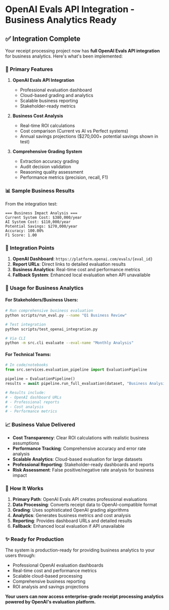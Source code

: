 # OpenAI Evals API Integration - Business Analytics Ready

## ✅ Integration Complete

Your receipt processing project now has **full OpenAI Evals API integration** for business analytics. Here's what's been implemented:

### 🎯 **Primary Features**

1. **OpenAI Evals API Integration**

   - Professional evaluation dashboard
   - Cloud-based grading and analytics
   - Scalable business reporting
   - Stakeholder-ready metrics

2. **Business Cost Analysis**

   - Real-time ROI calculations
   - Cost comparison (Current vs AI vs Perfect systems)
   - Annual savings projections ($270,000+ potential savings shown in test)

3. **Comprehensive Grading System**
   - Extraction accuracy grading
   - Audit decision validation
   - Reasoning quality assessment
   - Performance metrics (precision, recall, F1)

### 📊 **Sample Business Results**

From the integration test:

```
=== Business Impact Analysis ===
Current System Cost: $380,000/year
AI System Cost: $110,000/year
Potential Savings: $270,000/year
Accuracy: 100.00%
F1 Score: 1.00
```

### 🔗 **Integration Points**

1. **OpenAI Dashboard**: `https://platform.openai.com/evals/{eval_id}`
2. **Report URLs**: Direct links to detailed evaluation results
3. **Business Analytics**: Real-time cost and performance metrics
4. **Fallback System**: Enhanced local evaluation when API unavailable

### 🚀 **Usage for Business Analytics**

#### For Stakeholders/Business Users:

```bash
# Run comprehensive business evaluation
python scripts/run_eval.py --name "Q1 Business Review"

# Test integration
python scripts/test_openai_integration.py

# Via CLI
python -m src.cli evaluate --eval-name "Monthly Analysis"
```

#### For Technical Teams:

```python
# In code/notebooks
from src.services.evaluation_pipeline import EvaluationPipeline

pipeline = EvaluationPipeline()
results = await pipeline.run_full_evaluation(dataset, "Business Analysis")

# Results include:
# - OpenAI dashboard URLs
# - Professional reports
# - Cost analysis
# - Performance metrics
```

### 📈 **Business Value Delivered**

- **Cost Transparency**: Clear ROI calculations with realistic business assumptions
- **Performance Tracking**: Comprehensive accuracy and error rate analysis
- **Scalable Analytics**: Cloud-based evaluation for large datasets
- **Professional Reporting**: Stakeholder-ready dashboards and reports
- **Risk Assessment**: False positive/negative rate analysis for business impact

### 🔄 **How It Works**

1. **Primary Path**: OpenAI Evals API creates professional evaluations
2. **Data Processing**: Converts receipt data to OpenAI-compatible format
3. **Grading**: Uses sophisticated OpenAI grading algorithms
4. **Analytics**: Generates business metrics and cost analysis
5. **Reporting**: Provides dashboard URLs and detailed results
6. **Fallback**: Enhanced local evaluation if API unavailable

### ✨ **Ready for Production**

The system is production-ready for providing business analytics to your users through:

- Professional OpenAI evaluation dashboards
- Real-time cost and performance metrics
- Scalable cloud-based processing
- Comprehensive business reporting
- ROI analysis and savings projections

**Your users can now access enterprise-grade receipt processing analytics powered by OpenAI's evaluation platform.**
